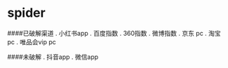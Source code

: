 spider
======

####已破解渠道
. 小红书app
. 百度指数
. 360指数
. 微博指数
. 京东 pc
. 淘宝 pc
. 唯品会vip pc

####未破解
. 抖音app
. 微信app
